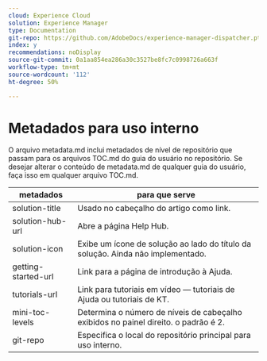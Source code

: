 ```yaml
---
cloud: Experience Cloud
solution: Experience Manager
type: Documentation
git-repo: https://github.com/AdobeDocs/experience-manager-dispatcher.pt-BR
index: y
recommendations: noDisplay
source-git-commit: 0a1aa854ea286a30c3527be8fc7c0998726a663f
workflow-type: tm+mt
source-wordcount: '112'
ht-degree: 50%

---
```



# Metadados para uso interno

O arquivo metadata.md inclui metadados de nível de repositório que passam para os arquivos TOC.md do guia do usuário no repositório. Se desejar alterar o conteúdo de metadata.md de qualquer guia do usuário, faça isso em qualquer arquivo TOC.md.

| metadados | para que serve |
|--- |--- |
| solution-title | Usado no cabeçalho do artigo como link. |
| solution-hub-url | Abre a página Help Hub. |
| solution-icon | Exibe um ícone de solução ao lado do título da solução. Ainda não implementado. |
| getting-started-url | Link para a página de introdução à Ajuda. |
| tutorials-url | Link para tutoriais em vídeo — tutoriais de Ajuda ou tutoriais de KT. |
| mini-toc-levels | Determina o número de níveis de cabeçalho exibidos no painel direito. o padrão é 2. |
| git-repo | Especifica o local do repositório principal para uso interno. |

